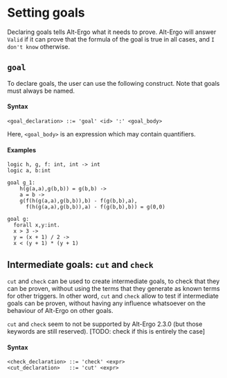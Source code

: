
# Setting goals

Declaring goals tells Alt-Ergo what it needs to prove.
Alt-Ergo will answer `Valid` if it can prove that the formula of the goal is true in all cases, and `I don't know` otherwise.

## `goal`

To declare goals, the user can use the following construct.
Note that goals must always be named.

#### Syntax
```
<goal_declaration> ::= 'goal' <id> ':' <goal_body>
```
Here, `<goal_body>` is an expression which may contain quantifiers.

#### Examples
```
logic h, g, f: int, int -> int
logic a, b:int

goal g_1:
    h(g(a,a),g(b,b)) = g(b,b) ->
    a = b ->
    g(f(h(g(a,a),g(b,b)),b) - f(g(b,b),a),
      f(h(g(a,a),g(b,b)),a) - f(g(b,b),b)) = g(0,0)
``` 

```
goal g:
  forall x,y:int.
  x > 3 ->
  y = (x + 1) / 2 ->
  x < (y + 1) * (y + 1)
```

## Intermediate goals: `cut` and `check`

`cut` and `check` can be used to create intermediate goals, to check that they can be proven, without using the terms that they generate as known terms for other triggers.
In other word, `cut` and `check` allow to test if intermediate goals can be proven, without having any influence whatsoever on the behaviour of Alt-Ergo on other goals.

`cut` and `check` seem to not be supported by Alt-Ergo 2.3.0 (but those keywords are still reserved).
[TODO: check if this is entirely the case]

#### Syntax
```
<check_declaration> ::= 'check' <expr>
<cut_declaration>   ::= 'cut' <expr>
```
 
